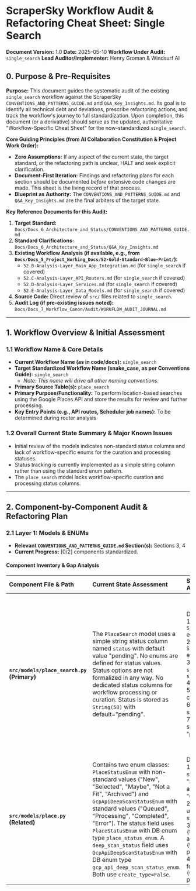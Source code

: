 # ScraperSky Workflow Audit & Refactoring Cheat Sheet: Single Search

**Document Version:** 1.0
**Date:** 2025-05-10
**Workflow Under Audit:** `single_search`
**Lead Auditor/Implementer:** Henry Groman & Windsurf AI

## 0. Purpose & Pre-Requisites

**Purpose:** This document guides the systematic audit of the existing `single_search` workflow against the ScraperSky `CONVENTIONS_AND_PATTERNS_GUIDE.md` and `Q&A_Key_Insights.md`. Its goal is to identify all technical debt and deviations, prescribe refactoring actions, and track the workflow's journey to full standardization. Upon completion, this document (or a derivative) should serve as the updated, authoritative "Workflow-Specific Cheat Sheet" for the now-standardized `single_search`.

**Core Guiding Principles (from AI Collaboration Constitution & Project Work Order):**

- **Zero Assumptions:** If any aspect of the current state, the target standard, or the refactoring path is unclear, HALT and seek explicit clarification.
- **Document-First Iteration:** Findings and refactoring plans for each section should be documented _before_ extensive code changes are made. This sheet is the living record of that process.
- **Blueprint as Authority:** The `CONVENTIONS_AND_PATTERNS_GUIDE.md` and `Q&A_Key_Insights.md` are the final arbiters of the target state.

**Key Reference Documents for this Audit:**

1.  **Target Standard:** `Docs/Docs_6_Architecture_and_Status/CONVENTIONS_AND_PATTERNS_GUIDE.md`
2.  **Standard Clarifications:** `Docs/Docs_6_Architecture_and_Status/Q&A_Key_Insights.md`
3.  **Existing Workflow Analysis (if available, e.g., from `Docs/Docs_5_Project_Working_Docs/52-Gold-Standard-Blue-Print/`):**
    - `52.B-Analysis-Layer_Main_App_Integration.md` (for `single_search` if covered)
    - `52.C-Analysis-Layer_API_Routers.md` (for `single_search` if covered)
    - `52.D-Analysis-Layer_Services.md` (for `single_search` if covered)
    - `52.E-Analysis-Layer_Data_Models.md` (for `single_search` if covered)
4.  **Source Code:** Direct review of `src/` files related to `single_search`.
5.  **Audit Log (if pre-existing issues noted):** `Docs/Docs_7_Workflow_Canon/Audit/WORKFLOW_AUDIT_JOURNAL.md`

---

## 1. Workflow Overview & Initial Assessment

### 1.1 Workflow Name & Core Details

- **Current Workflow Name (as in code/docs):** `single_search`
- **Target Standardized Workflow Name (snake_case, as per Conventions Guide):** `single_search`
  - _Note: This name will drive all other naming conventions._
- **Primary Source Table(s):** `place_search`
- **Primary Purpose/Functionality:** To perform location-based searches using the Google Places API and store the results for review and further processing.
- **Key Entry Points (e.g., API routes, Scheduler job names):** To be determined during router analysis

### 1.2 Overall Current State Summary & Major Known Issues

- Initial review of the models indicates non-standard status columns and lack of workflow-specific enums for the curation and processing statuses.
- Status tracking is currently implemented as a simple string column rather than using the standard enum pattern.
- The `place_search` model lacks workflow-specific curation and processing status columns.

---

## 2. Component-by-Component Audit & Refactoring Plan

### 2.1 Layer 1: Models & ENUMs

- **Relevant `CONVENTIONS_AND_PATTERNS_GUIDE.md` Section(s):** Sections 3, 4
- **Current Progress:** [0/2] components standardized.

#### Component Inventory & Gap Analysis

| Component File & Path                      | Current State Assessment                                                                                                                                                                                                                                                                                                                                                                                                                                   | Standard Comparison & Gap Analysis                                                                                                                                                                                                                                                                                                                                                                                         | Prescribed Refactoring Actions                                                                                                                                                                                                                                                                                                                                                                                                                                                                                                                                  | Verification Checklist                                                                                                                                                                                                                                                                                                             | Status  |
| :----------------------------------------- | :--------------------------------------------------------------------------------------------------------------------------------------------------------------------------------------------------------------------------------------------------------------------------------------------------------------------------------------------------------------------------------------------------------------------------------------------------------- | :------------------------------------------------------------------------------------------------------------------------------------------------------------------------------------------------------------------------------------------------------------------------------------------------------------------------------------------------------------------------------------------------------------------------- | :-------------------------------------------------------------------------------------------------------------------------------------------------------------------------------------------------------------------------------------------------------------------------------------------------------------------------------------------------------------------------------------------------------------------------------------------------------------------------------------------------------------------------------------------------------------- | :--------------------------------------------------------------------------------------------------------------------------------------------------------------------------------------------------------------------------------------------------------------------------------------------------------------------------------- | :------ |
| **`src/models/place_search.py` (Primary)** | The `PlaceSearch` model uses a simple string status column named `status` with default value "pending". No enums are defined for status values. Status options are not formalized in any way. No dedicated status columns for workflow processing or curation. Status is stored as `String(50)` with default="pending".                                                                                                                                    | Deviations: <br>1. Missing `SingleSearchCurationStatus` enum class<br>2. Missing `SingleSearchProcessingStatus` enum class<br>3. Status column is named `status` instead of `single_search_curation_status`<br>4. No processing status column<br>5. No database enum types created<br>6. Status is stored as simple string, not enum<br>7. Status values don't match standard patterns (e.g., "pending" vs. "New")         | 1. Create `SingleSearchCurationStatus` enum in `place_search.py` with standard values: "New", "Queued", "Processing", "Complete", "Error", "Skipped"<br>2. Create `SingleSearchProcessingStatus` enum with standard values: "Queued", "Processing", "Complete", "Error"<br>3. Create PostgreSQL enum types via SQL: `singlesearchcurationstatus` and `singlesearchprocessingstatus`<br>4. Rename `status` column to `single_search_curation_status`<br>5. Add `single_search_processing_status` column<br>6. Add `single_search_processing_error` column (TEXT) | [ ] Python ENUM classes match standard values & naming (`SingleSearchCurationStatus`, etc.)<br>[ ] DB ENUM types match standard naming (`singlesearchcurationstatus`, etc.)<br>[ ] ENUMs defined in model file.<br>[ ] `create_type=False` used.<br>[ ] Status columns correctly named & typed.<br>[ ] Error message column added. | `To Do` |
| **`src/models/place.py` (Related)**        | Contains two enum classes: `PlaceStatusEnum` with non-standard values ("New", "Selected", "Maybe", "Not a Fit", "Archived") and `GcpApiDeepScanStatusEnum` with standard values ("Queued", "Processing", "Completed", "Error"). The status field uses `PlaceStatusEnum` with DB enum type `place_status_enum`. A `deep_scan_status` field uses `GcpApiDeepScanStatusEnum` with DB enum type `gcp_api_deep_scan_status_enum`. Both use `create_type=False`. | Deviations: <br>1. `PlaceStatusEnum` uses non-standard values, particularly "Selected" instead of "Queued" and "Completed" instead of "Complete"<br>2. `GcpApiDeepScanStatusEnum` uses "Completed" instead of standard "Complete"<br>3. Enum names don't follow `{WorkflowName}CurationStatus` and `{WorkflowName}ProcessingStatus` patterns<br>4. DB enum type names don't follow `{workflow_name}curationstatus` pattern | 1. For `place.py`, consider whether to standardize the existing enums (if part of the `single_search` workflow) or leave them as is (if part of a different workflow)<br>2. If these enums are part of the `single_search` workflow, rename and standardize them; otherwise, note them as belonging to a separate workflow<!-- NEED_CLARITY -->: Is `place.py` considered part of the `single_search` workflow, or is it associated with a different workflow (e.g., "deep_scan")?                                                                              | [ ] Determine if `place.py` enums need standardization for this workflow<br>[ ] If applicable, standardize enums to match naming conventions<br>[ ] Ensure proper DB enum type naming                                                                                                                                              | `To Do` |

<!-- STOP_FOR_REVIEW -->
